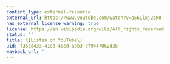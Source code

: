 ```yaml
---
content_type: external-resource
external_url: https://www.youtube.com/watch?v=a56Llxj2oH0
has_external_license_warning: true
license: https://en.wikipedia.org/wiki/All_rights_reserved
status: ''
title: \[Listen on YouTube\]
uid: f35cd433-41ed-48ed-abb3-ef9447062d38
wayback_url: ''
---
```

